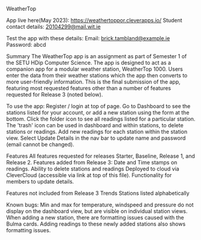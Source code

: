 WeatherTop

App live here(May 2023): https://weathertoppor.cleverapps.io/
Student contact details: 20104299@mail.wit.ie

Test the app with these details:
Email: brick.tambland@example.ie
Password: abcd

Summary
The WeatherTop app is an assignment as part of Semester 1 of the SETU HDip Computer Science. The app is designed to act as a companion app for a modular weather station, WeatherTop 1000. Users enter the data from their weather stations which the app then converts to more user-friendly information.
This is the final submission of the app, featuring most requested features other than a number of features requested for Release 3 (noted below).

To use the app:
Register / login at top of page.
Go to Dashboard to see the stations listed for your account, or add a new station using the form at the bottom.
Click the folder icon to see all readings listed for a particular station.
The 'trash' icon can be used in dashboard and within stations, to delete stations or readings.
Add new readings for each station within the station view.
Select Update Details in the nav bar to update name and password (email cannot be changed).


Features
All features requested for releases Starter, Baseline, Release 1, and Release 2.
Features added from Release 3:
    Date and Time stamps on readings.
    Ability to delete stations and readings
    Deployed to cloud via CleverCloud (accessible via link at top of this file).
    Functionality for members to update details.
        
Features not included from Release 3
Trends
Stations listed alphabetically

Known bugs:
Min and max for temperature, windspeed and pressure do not display on the dashboard view, but are visible on individual station views.
When adding a new station, there are formatting issues caused with the Bulma cards. Adding readings to these newly added stations also shows formatting issues.
